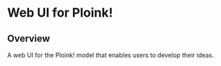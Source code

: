 # Web UI for Ploink!

## Overview
A web UI for the Ploink! model that enables users to develop their ideas.